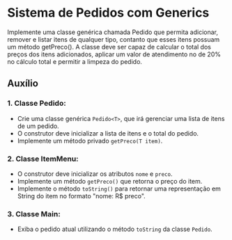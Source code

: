 # Sistema de Pedidos com Generics

Implemente uma classe genérica chamada Pedido que permita adicionar, remover e 
listar itens de qualquer tipo, contanto que esses itens possuam um método getPreco(). 
A classe deve ser capaz de calcular o total dos preços dos itens adicionados, aplicar 
um valor de atendimento no de 20% no cálculo total e permitir a limpeza do pedido.

## Auxílio

### 1. Classe Pedido:
- Crie uma classe genérica `Pedido<T>`, que irá gerenciar uma lista de itens de um pedido.
- O construtor deve inicializar a lista de itens e o total do pedido.
- Implemente um método privado `getPreco(T item)`.

### 2. Classe ItemMenu:

- O construtor deve inicializar os atributos `nome` e `preco`.
- Implemente um método `getPreco()` que retorna o preço do item.
- Implemente o método `toString()` para retornar uma representação em String do item no formato "nome: R$ preco".

### 3. Classe Main:

- Exiba o pedido atual utilizando o método `toString` da classe `Pedido`.
